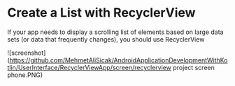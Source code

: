 # Create a List with RecyclerView

If your app needs to display a scrolling list of elements 
based on large data sets (or data that frequently changes), you should use RecyclerView

![screenshot](https://github.com/MehmetAliSicak/AndroidApplicationDevelopmentWithKotlin/UserInterface/RecyclerViewApp/screen/recyclerview project screen phone.PNG)


